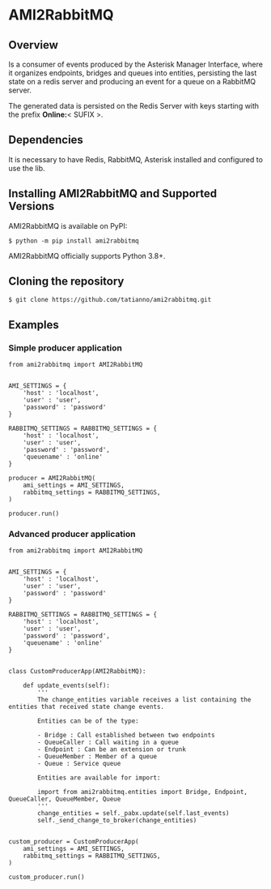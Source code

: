 # AMI2RabbitMQ

## Overview

Is a consumer of events produced by the Asterisk Manager Interface, where it organizes endpoints, bridges and queues into entities, persisting the last state on a redis server and producing an event for a queue on a RabbitMQ server.

The generated data is persisted on the Redis Server with keys starting with the prefix **Online:**< SUFIX >.

## Dependencies

It is necessary to have Redis, RabbitMQ, Asterisk installed and configured to use the lib.

## Installing AMI2RabbitMQ and Supported Versions

AMI2RabbitMQ is available on PyPI:

`$ python -m pip install ami2rabbitmq`

AMI2RabbitMQ officially supports Python 3.8+.

## Cloning the repository

`$ git clone https://github.com/tatianno/ami2rabbitmq.git`

## Examples

### Simple producer application

```
from ami2rabbitmq import AMI2RabbitMQ


AMI_SETTINGS = {
    'host' : 'localhost',
    'user' : 'user',
    'password' : 'password'
}

RABBITMQ_SETTINGS = RABBITMQ_SETTINGS = {
    'host' : 'localhost',
    'user' : 'user',
    'password' : 'password',
    'queuename' : 'online'
}

producer = AMI2RabbitMQ(
    ami_settings = AMI_SETTINGS,
    rabbitmq_settings = RABBITMQ_SETTINGS,
)

producer.run()
```

### Advanced producer application

```
from ami2rabbitmq import AMI2RabbitMQ


AMI_SETTINGS = {
    'host' : 'localhost',
    'user' : 'user',
    'password' : 'password'
}

RABBITMQ_SETTINGS = RABBITMQ_SETTINGS = {
    'host' : 'localhost',
    'user' : 'user',
    'password' : 'password',
    'queuename' : 'online'
}


class CustomProducerApp(AMI2RabbitMQ):

    def update_events(self):
        '''
        The change_entities variable receives a list containing the entities that received state change events.

        Entities can be of the type:

        - Bridge : Call established between two endpoints
        - QueueCaller : Call waiting in a queue
        - Endpoint : Can be an extension or trunk
        - QueueMember : Member of a queue
        - Queue : Service queue

        Entities are available for import:

        import from ami2rabbitmq.entities import Bridge, Endpoint, QueueCaller, QueueMember, Queue
        '''
        change_entities = self._pabx.update(self.last_events)
        self._send_change_to_broker(change_entities)


custom_producer = CustomProducerApp(
    ami_settings = AMI_SETTINGS,
    rabbitmq_settings = RABBITMQ_SETTINGS,
)

custom_producer.run()
```